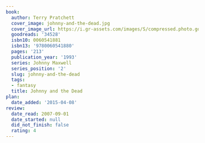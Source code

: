 ```yaml
---
book:
  author: Terry Pratchett
  cover_image: johnny-and-the-dead.jpg
  cover_image_url: https://i.gr-assets.com/images/S/compressed.photo.goodreads.com/books/1391549664l/34528.jpg
  goodreads: '34528'
  isbn10: 0060541881
  isbn13: '9780060541880'
  pages: '213'
  publication_year: '1993'
  series: Johnny Maxwell
  series_position: '2'
  slug: johnny-and-the-dead
  tags:
  - fantasy
  title: Johnny and the Dead
plan:
  date_added: '2015-04-08'
review:
  date_read: 2007-09-01
  date_started: null
  did_not_finish: false
  rating: 4
---
```

